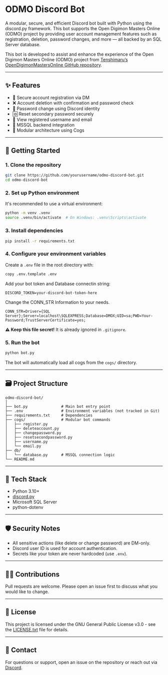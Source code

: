 # ODMO Discord Bot

A modular, secure, and efficient Discord bot built with Python using the discord.py framework. This bot supports the Open Digimon Masters Online (ODMO) project by providing user account management features such as registration, deletion, password changes, and more — all backed by an SQL Server database.

This bot is developed to assist and enhance the experience of the Open Digimon Masters Online (ODMO) project from [Tenshimaru’s OpenDigimonMastersOnline GitHub repository](https://github.com/Tenshimaru/OpenDigimonMastersOnline).

---

## ✨ Features

- 🔐 Secure account registration via DM
- ❌ Account deletion with confirmation and password check
- 🔁 Password change using Discord identity
- 🆔 Reset secondary password securely
- 📧 View registered username and email
- 💾 MSSQL backend integration
- 🧩 Modular architecture using Cogs

---

## 🚀 Getting Started

### 1. Clone the repository

```bash
git clone https://github.com/yourusername/odmo-discord-bot.git
cd odmo-discord-bot
```

### 2. Set up Python environment

It's recommended to use a virtual environment:

```bash
python -m venv .venv
source .venv/bin/activate  # On Windows: .venv\Scripts\activate
```

### 3. Install dependencies

```bash
pip install -r requirements.txt
```

### 4. Configure your environment variables

Create a `.env` file in the root directory with:

```bash
copy .env.template .env
```
Add your bot token and Database connectin string:

```env
DISCORD_TOKEN=your-discord-bot-token-here
```

Change the CONN_STR Information to your needs.

```env
CONN_STR=Driver={SQL Server};Server=localhost\SQLEXPRESS;Database=DMOX;UID=sa;PWD=Your-Password;TrustServerCertificate=yes;
```

**⚠️ Keep this file secret!** It is already ignored in `.gitignore`.

### 5. Run the bot

```bash
python bot.py
```

The bot will automatically load all cogs from the `cogs/` directory.

---

## 🗃️ Project Structure

```
odmo-discord-bot/
│
├── bot.py               # Main bot entry point
├── .env                 # Environment variables (not tracked in Git)
├── requirements.txt     # Dependencies
├── cogs/                # Modular bot commands
│   ├── register.py
│   ├── deleteaccount.py
│   ├── changepassword.py
│   ├── resetsecondpassword.py
│   ├── username.py
│   └── email.py
├── db/
│   └── database.py      # MSSQL connection logic
└── README.md
```

---

## 🧠 Tech Stack

- Python 3.10+
- [discord.py](https://github.com/Rapptz/discord.py)
- Microsoft SQL Server
- python-dotenv

---

## 🛡️ Security Notes

- All sensitive actions (like delete or change password) are DM-only.
- Discord user ID is used for account authentication.
- Secrets like your token are never hardcoded (use `.env`).

---

## 🧑‍💻 Contributions

Pull requests are welcome. Please open an issue first to discuss what you would like to change.

---

## 📄 License

This project is licensed under the GNU General Public License v3.0 - see the [LICENSE.txt](https://github.com/Shadoukita/ODMO-Discord-Bot/blob/main/LICENSE.txt) file for details.

---

## 💬 Contact

For questions or support, open an issue on the repository or reach out via [Discord](https://discord.gg/VcNuqrW3WH).
